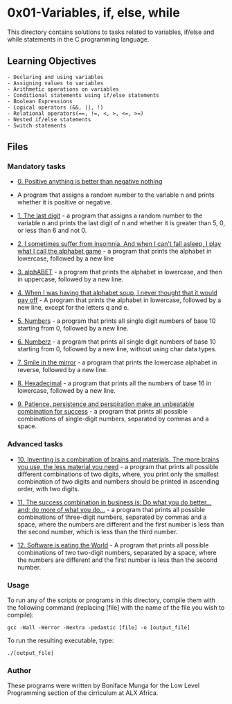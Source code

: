 # 0x01-Variables, if, else, while

This directory contains solutions to tasks related to variables, if/else and
while statements in the C programming language.

## Learning Objectives

	- Declaring and using variables
	- Assigning values to variables
	- Arithmetic operations on variables
	- Conditional statements using if/else statements
	- Boolean Expressions
	- Logical operators (&&, ||, !)
	- Relational operators(==, !=, <, >, <=, >=)
	- Nested if/else statements
	- Switch statements

## Files

### Mandatory tasks
* [0. Positive anything is better than negative nothing](./0-positive_or_negative.c)
- A program that assigns a random number to the variable n and prints whether
 it is positive or negative.

* [1. The last digit](./1-last_digit.c) - a program that assigns a random number
 to the variable n and prints the last digit of n and whether it is greater than
 5, 0, or less than 6 and not 0.

* [2. I sometimes suffer from insomnia. And when I can't fall asleep, I play what
 I call the alphabet game](./2-print_alphabet.c) - a program that prints the
 alphabet in lowercase, followed by a new line

* [3. alphABET](./3-print_alphabets.c) -  a program that prints the alphabet in
 lowercase, and then in uppercase, followed by a new line.

* [4. When I was having that alphabet soup, I never thought that it would pay off](./4-print_alphabt.c) -
 A program that prints the alphabet in lowercase, followed by a new line, except
 for the letters q and e.

* [5. Numbers](./5-print_numbers.c) -  a program that prints all single digit
 numbers of base 10 starting from 0, followed by a new line.

* [6. Numberz](./6-print_numberz.c) - a program that prints all single digit
 numbers of base 10 starting from 0, followed by a new line,
 without using char data types.

* [7. Smile in the mirror](./7-print_tebahpla.c) - a program that prints the
 lowercase alphabet in reverse, followed by a new line.

* [8. Hexadecimal](./8-print_base16.c) - a program that prints all the numbers
 of base 16 in lowercase, followed by a new line.

* [9. Patience, persistence and perspiration make an unbeatable combination for success](./9-print_comb.c) - 
 a program that prints all possible combinations of single-digit numbers,
 separated by commas and a space.

### Advanced tasks

* [10. Inventing is a combination of brains and materials. The more brains you use, the less material you need](./100-print_comb3.c) - 
 a program that prints all possible different combinations of two digits, where, 
 you print only the smallest combination of two digits and numbers should be
 printed in ascending order, with two digits.

* [11. The success combination in business is: Do what you do better... and: do more of what you do...](./101-print_comb4.c) -
 a program that prints all possible combinations of three-digit numbers,
 separated by commas and a space, where the numbers are different and the first
 number is less than the second number, which is less than the third number.

* [12.  Software is eating the World](./102-print_comb5.c) - A program that prints
 all possible combinations of two two-digit numbers, separated by a space,
 where the numbers are different and the first number is less than the second number.
  
### Usage

To run any of the scripts or programs in this directory, compile them with the
following command (replacing [file] with the name of the file you wish to compile):

	gcc -Wall -Werror -Wextra -pedantic [file] -o [output_file]

To run the resulting executable, type:

	./[output_file]

### Author

These programs were written by Boniface Munga for the Low Level Programming section
of the cirriculum at ALX Africa.

